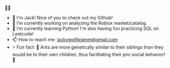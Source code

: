  👀👋

- 🍻 I'm Jack! Nice of you to check out my Github!
- 🔭 I’m currently working on analyzing the Roblox market/catalog.
- 🌱 I’m currently learning Python! I'm also having fun practicing SQL on Leetcode!
- 📫 How to reach me: jackvwolfgramm@gmail.com
- ⚡ Fun fact: 🐜 Ants are more genetically similar to their siblings than they would be to their own children, thus facilitating their pro-social behavior! 🐜
